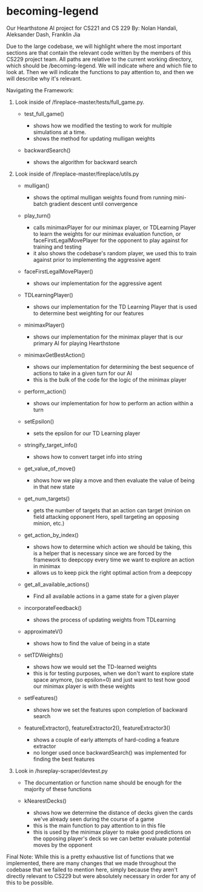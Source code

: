 # becoming-legend
Our Hearthstone AI project for CS221 and CS 229
By: Nolan Handali, Aleksander Dash, Franklin Jia


Due to the large codebase, we will highlight where the most important sections are
that contain the relevant code written by the members of this CS229 project team. All
paths are relative to the current working directory, which should be /becoming-legend.
We will indicate where and which file to look at. Then we will indicate the functions
to pay attention to, and then we will describe why it's relevant. 

Navigating the Framework:
1. Look inside of /fireplace-master/tests/full_game.py. 
	- test_full_game()
		- shows how we modified the testing to work for multiple simulations at a time.
		- shows the method for updating mulligan weights

	- backwardSearch()
		- shows the algorithm for backward search

2. Look inside of /fireplace-master/fireplace/utils.py
	- mulligan()
		- shows the optimal mulligan weights found from running mini-batch gradient descent
		until convergence

	- play_turn()
		- calls minimaxPlayer for our minimax player, or TDLearning Player to learn the 
		weights for our minimax evaluation function, or faceFirstLegalMovePlayer for 
		the opponent to play against for training and testing
		- it also shows the codebase's random player, we used this to train against prior
		to implementing the aggressive agent

	- faceFirstLegalMovePlayer()
		- shows our implementation for the aggressive agent

	- TDLearningPlayer()
		- shows our implementation for the TD Learning Player that is used to determine
		best weighting for our features

	- minimaxPlayer()
		- shows our implementation for the minimax player that is our primary AI for playing
		Hearthstone
		
	- minimaxGetBestAction()
		- shows our implementation for determining the best sequence of actions to take in
		a given turn for our AI
		- this is the bulk of the code for the logic of the minimax player
	
	- perform_action()
		- shows our implementation for how to perform an action within a turn
	
	- setEpsilon()
		- sets the epsilon for our TD Learning player

	- stringify_target_info()
		- shows how to convert target info into string

	- get_value_of_move()
		- shows how we play a move and then evaluate the value of being in that new state
	
	- get_num_targets()
		- gets the number of targets that an action can target (minion on field attacking
		opponent Hero, spell targeting an opposing minion, etc.)
	
	- get_action_by_index()
		- shows how to determine which action we should be taking, this is a helper that is 
		necessary since we are forced by the framework to deepcopy every time we want to
		explore an action in minimax
		- allows us to keep pick the right optimal action from a deepcopy
	
	- get_all_available_actions()
		- Find all available actions in a game state for a given player

	- incorporateFeedback()
		- shows the process of updating weights from TDLearning
	
	- approximateV()
		- shows how to find the value of being in a state

	- setTDWeights()
		- shows how we would set the TD-learned weights
		- this is for testing purposes, when we don't want to explore state space anymore,
		(so epsilon=0) and just want to test how good our minimax player is with these weights

	- setFeatures()
		- shows how we set the features upon completion of backward search

	- featureExtractor(), featureExtractor2(), featureExtractor3()
		- shows a couple of early attempts of hard-coding a feature extractor
		- no longer used once backwardSearch() was implemented for finding the best features

3. Look in /hsreplay-scraper/devtest.py
	- The documentation or function name should be enough for the majority of these functions

	- kNearestDecks()
		- shows how we determine the distance of decks given the cards we've already seen
		during the course of a game
		- this is the main function to pay attention to in this file
		- this is used by the minimax player to make good predictions on the opposing player's
		deck so we can better evaluate potential moves by the opponent

Final Note: 
While this is a pretty exhaustive list of functions that we implemented, there
are many changes that we made throughout the codebase that we failed to mention here, simply
because they aren't directly relevant to CS229 but were absolutely necessary in order for any
of this to be possible.
